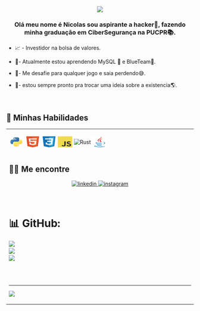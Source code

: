 <div align="center">
<img src="https://www.svgrepo.com/show/415194/files-hack-secret.svg" align="center" style="width: 10%" />
</div>  
  

### <div align="center">Olá meu nome é Nicolas sou aspirante a hacker👾, fazendo minha graduação em CiberSegurança na PUCPR📚.</div>  
  

- 📈 - Investidor na bolsa de valores.  
  

- 📓- Atualmente estou aprendendo MySQL 🎲 e BlueTeam🔷.  
  

- 🤖- Me desafie para qualquer jogo e saia perdendo😅.  
  

- 🤯- estou sempre pronto pra trocar uma ideia sobre a existencia🌎.  
  

<br/>  


## 💪 Minhas Habilidades
<table><tr><td valign="top" width="33%">


<div style="display: inline_block"><br>
  <img align="center" alt="Python" height="30" width="40" src="https://raw.githubusercontent.com/devicons/devicon/master/icons/python/python-original.svg">
  <img align="center" alt="HTML" height="30" width="40" src="https://raw.githubusercontent.com/devicons/devicon/master/icons/html5/html5-original.svg">
  <img align="center" alt="CSS" height="30" width="40" src="https://raw.githubusercontent.com/devicons/devicon/master/icons/css3/css3-original.svg">
  <img align="center" alt="JS" height="30" width="40" src="https://raw.githubusercontent.com/devicons/devicon/master/icons/javascript/javascript-original.svg">
  <img align="center" alt="Rust" height="30" width="40" src="https://www.svgrepo.com/show/374056/rust.svg">
  <img align="center" alt="Java" height="30" width="40" src="https://raw.githubusercontent.com/devicons/devicon/master/icons/java/java-original.svg">
</div>

<br/>  


## 👨‍💻 Me encontre 
<div align="center">
<a href="https://linkedin.com/in/" target="_blank">
<img src=https://img.shields.io/badge/linkedin-%231E77B5.svg?&style=for-the-badge&logo=linkedin&logoColor=white alt=linkedin style="margin-bottom: 5px;" />
</a>
<a href="https://instagram.com/" target="_blank">
<img src=https://img.shields.io/badge/instagram-%23000000.svg?&style=for-the-badge&logo=instagram&logoColor=white alt=instagram style="margin-bottom: 5px;" />
</a>  
</div>  
  
<br/>  

<br/>  

# 📊 GitHub:
![](https://github-readme-stats.vercel.app/api?username=GhostFalk&theme=dark&hide_border=false&include_all_commits=false&count_private=false)<br/>
![](https://github-readme-streak-stats.herokuapp.com/?user=GhostFalk&theme=dark&hide_border=false)<br/>
![](https://github-readme-stats.vercel.app/api/top-langs/?username=GhostFalk&theme=dark&hide_border=false&include_all_commits=false&count_private=false&layout=compact)

<br/>  


<br />

---
[![](https://visitcount.itsvg.in/api?id=GhostFalk&icon=5&color=0)](https://visitcount.itsvg.in)
